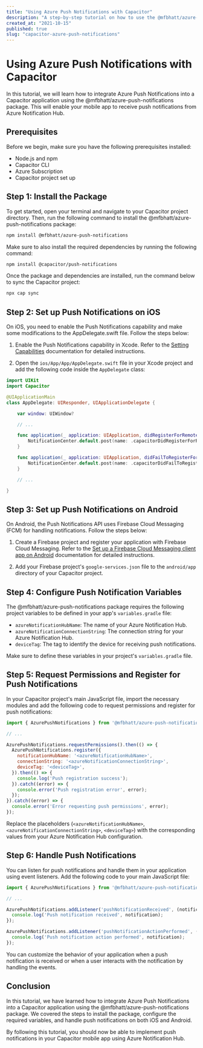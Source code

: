 ```yaml
---
title: "Using Azure Push Notifications with Capacitor"
description: "A step-by-step tutorial on how to use the @mfbhatt/azure-push-notifications package with Capacitor to implement push notifications in your mobile app."
created_at: "2021-10-15"
published: true
slug: "capacitor-azure-push-notifications"
---
```


# Using Azure Push Notifications with Capacitor

In this tutorial, we will learn how to integrate Azure Push Notifications into a Capacitor application using the @mfbhatt/azure-push-notifications package. This will enable your mobile app to receive push notifications from Azure Notification Hub.

## Prerequisites

Before we begin, make sure you have the following prerequisites installed:

- Node.js and npm
- Capacitor CLI
- Azure Subscription
- Capacitor project set up

## Step 1: Install the Package

To get started, open your terminal and navigate to your Capacitor project directory. Then, run the following command to install the @mfbhatt/azure-push-notifications package:

```sh
npm install @mfbhatt/azure-push-notifications
```

Make sure to also install the required dependencies by running the following command:

```sh
npm install @capacitor/push-notifications
```

Once the package and dependencies are installed, run the command below to sync the Capacitor project:

```sh
npx cap sync
```

## Step 2: Set up Push Notifications on iOS

On iOS, you need to enable the Push Notifications capability and make some modifications to the AppDelegate.swift file. Follow the steps below:

1. Enable the Push Notifications capability in Xcode. Refer to the [Setting Capabilities](https://capacitorjs.com/docs/ios/configuration#setting-capabilities) documentation for detailed instructions.

2. Open the `ios/App/App/AppDelegate.swift` file in your Xcode project and add the following code inside the `AppDelegate` class:

```swift
import UIKit
import Capacitor

@UIApplicationMain
class AppDelegate: UIResponder, UIApplicationDelegate {

    var window: UIWindow?

    // ...

    func application(_ application: UIApplication, didRegisterForRemoteNotificationsWithDeviceToken deviceToken: Data) {
        NotificationCenter.default.post(name: .capacitorDidRegisterForRemoteNotifications, object: deviceToken)
    }

    func application(_ application: UIApplication, didFailToRegisterForRemoteNotificationsWithError error: Error) {
        NotificationCenter.default.post(name: .capacitorDidFailToRegisterForRemoteNotifications, object: error)
    }

    // ...

}
```

## Step 3: Set up Push Notifications on Android

On Android, the Push Notifications API uses Firebase Cloud Messaging (FCM) for handling notifications. Follow the steps below:

1. Create a Firebase project and register your application with Firebase Cloud Messaging. Refer to the [Set up a Firebase Cloud Messaging client app on Android](https://firebase.google.com/docs/cloud-messaging/android/client) documentation for detailed instructions.

2. Add your Firebase project's `google-services.json` file to the `android/app` directory of your Capacitor project.

## Step 4: Configure Push Notification Variables

The @mfbhatt/azure-push-notifications package requires the following project variables to be defined in your app's `variables.gradle` file:

- `azureNotificationHubName`: The name of your Azure Notification Hub.
- `azureNotificationConnectionString`: The connection string for your Azure Notification Hub.
- `deviceTag`: The tag to identify the device for receiving push notifications.

Make sure to define these variables in your project's `variables.gradle` file.

## Step 5: Request Permissions and Register for Push Notifications

In your Capacitor project's main JavaScript file, import the necessary modules and add the following code to request permissions and register for push notifications:

```javascript
import { AzurePushNotifications } from '@mfbhatt/azure-push-notifications';

// ...

AzurePushNotifications.requestPermissions().then(() => {
  AzurePushNotifications.register({
    notificationHubName: '<azureNotificationHubName>',
    connectionString: '<azureNotificationConnectionString>',
    deviceTag: '<deviceTag>',
  }).then(() => {
    console.log('Push registration success');
  }).catch((error) => {
    console.error('Push registration error', error);
  });
}).catch((error) => {
  console.error('Error requesting push permissions', error);
});
```

Replace the placeholders (`<azureNotificationHubName>`, `<azureNotificationConnectionString>`, `<deviceTag>`) with the corresponding values from your Azure Notification Hub configuration.

## Step 6: Handle Push Notifications

You can listen for push notifications and handle them in your application using event listeners. Add the following code to your main JavaScript file:

```javascript
import { AzurePushNotifications } from '@mfbhatt/azure-push-notifications';

// ...

AzurePushNotifications.addListener('pushNotificationReceived', (notification) => {
  console.log('Push notification received', notification);
});

AzurePushNotifications.addListener('pushNotificationActionPerformed', (notification) => {
  console.log('Push notification action performed', notification);
});
```

You can customize the behavior of your application when a push notification is received or when a user interacts with the notification by handling the events.

## Conclusion

In this tutorial, we have learned how to integrate Azure Push Notifications into a Capacitor application using the @mfbhatt/azure-push-notifications package. We covered the steps to install the package, configure the required variables, and handle push notifications on both iOS and Android.

By following this tutorial, you should now be able to implement push notifications in your Capacitor mobile app using Azure Notification Hub.